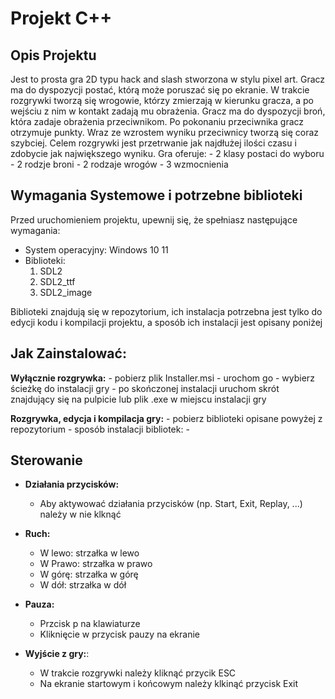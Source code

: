 # Projekt C++

## Opis Projektu
Jest to prosta gra 2D typu hack and slash stworzona w stylu pixel art. Gracz ma do dyspozycji postać, którą może poruszać się po ekranie. W trakcie rozgrywki tworzą się wrogowie, którzy zmierzają w kierunku gracza, a po wejściu z nim w kontakt zadają mu obrażenia. Gracz ma do dyspozycji broń, która zadaje obrażenia przeciwnikom. Po pokonaniu przeciwnika gracz otrzymuje punkty. Wraz ze wzrostem wyniku przeciwnicy tworzą się coraz szybciej. Celem rozgrywki jest przetrwanie jak najdłużej ilości czasu i zdobycie jak największego wyniku. 
Gra oferuje:
    - 2 klasy postaci do wyboru
    - 2 rodzje broni
    - 2 rodzaje wrogów
    - 3 wzmocnienia 

## Wymagania Systemowe i potrzebne biblioteki

Przed uruchomieniem projektu, upewnij się, że spełniasz następujące wymagania:
- System operacyjny: Windows 10 11
- Biblioteki:
    1. SDL2
    2. SDL2_ttf
    3. SDL2_image

Biblioteki znajdują się w repozytorium, ich instalacja potrzebna jest tylko do edycji kodu i kompilacji projektu, a sposób ich instalacji jest opisany poniżej

## Jak Zainstalować:
**Wyłącznie rozgrywka:**
    - pobierz plik Installer.msi
    - urochom go
    - wybierz ścieżkę do instalacji gry
    - po skończonej instalacji uruchom skrót znajdujący się na pulpicie lub plik .exe w miejscu instalacji gry

**Rozgrywka, edycja i kompilacja gry:**
    - pobierz biblioteki opisane powyżej z repozytorium
    - sposób instalacji bibliotek:
        - 

## Sterowanie
- **Działania przycisków:**
    - Aby aktywować działania przycisków (np. Start, Exit, Replay, ...) należy w nie klknąć

- **Ruch:**
    - W lewo: strzałka w lewo
    - W Prawo: strzałka w prawo
    - W górę: strzałka w górę
    - W dół: strzałka w dół

- **Pauza:** 
    - Przcisk p na klawiaturze
    - Kliknięcie w przycisk pauzy na ekranie

- **Wyjście z gry:**:
    - W trakcie rozgrywki należy kliknąć przycik ESC
    - Na ekranie startowym i końcowym należy klkinąć przycisk Exit 